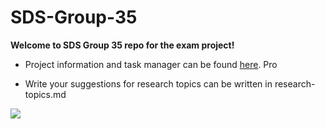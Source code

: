 # SDS-Group-35

**Welcome to SDS Group 35 repo for the exam project!** 

* Project information and task manager can be found [here](https://github.com/MatPiq/SDS-Group-35/projects).
Pro

* Write your suggestions for research topics can be written in research-topics.md

![](https://databigandsmalldotcom.files.wordpress.com/2015/02/bigdata.jpg)
